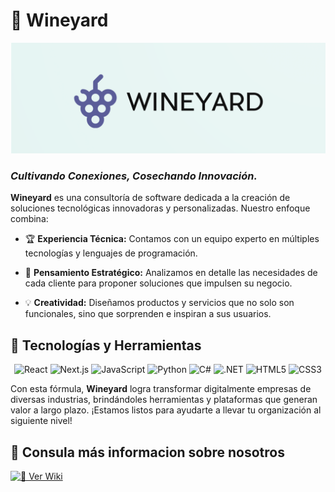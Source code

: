 # 🍇 Wineyard

<p align="center">
  <img src="https://github.com/Wineyard-SWC/Wiki/blob/main/logoFondo.png" alt="Logo de Wineyard">


  <h3><em>Cultivando Conexiones, Cosechando Innovación.</em></h3>
</p>





**Wineyard** es una consultoría de software dedicada a la creación de soluciones tecnológicas innovadoras y personalizadas. Nuestro enfoque combina:

- 🏆 **Experiencia Técnica:** Contamos con un equipo experto en múltiples tecnologías y lenguajes de programación.
    
- 🧩 **Pensamiento Estratégico:** Analizamos en detalle las necesidades de cada cliente para proponer soluciones que impulsen su negocio.
  
- 💡 **Creatividad:** Diseñamos productos y servicios que no solo son funcionales, sino que sorprenden e inspiran a sus usuarios.

## 🚀 Tecnologías y Herramientas
  <p align="center">
    <img src="https://img.shields.io/badge/React-20232A?style=for-the-badge&logo=react&logoColor=61DAFB" alt="React">
    <img src="https://img.shields.io/badge/Next.js-000000?style=for-the-badge&logo=next.js&logoColor=white" alt="Next.js">
    <img src="https://img.shields.io/badge/JavaScript-F7DF1E?style=for-the-badge&logo=javascript&logoColor=black" alt="JavaScript">
    <img src="https://img.shields.io/badge/Python-3776AB?style=for-the-badge&logo=python&logoColor=white" alt="Python">
    <img src="https://img.shields.io/badge/C%23-239120?style=for-the-badge&logo=c-sharp&logoColor=white" alt="C#">
    <img src="https://img.shields.io/badge/.NET-512BD4?style=for-the-badge&logo=dotnet&logoColor=white" alt=".NET">
    <img src="https://img.shields.io/badge/HTML5-E34F26?style=for-the-badge&logo=html5&logoColor=white" alt="HTML5">
    <img src="https://img.shields.io/badge/CSS3-1572B6?style=for-the-badge&logo=css3&logoColor=white" alt="CSS3">
  </p>
  
Con esta fórmula, **Wineyard** logra transformar digitalmente empresas de diversas industrias, brindándoles herramientas y plataformas que generan valor a largo plazo. ¡Estamos listos para ayudarte a llevar tu organización al siguiente nivel!

## 📖 Consula más informacion sobre nosotros

[![📖 Ver Wiki](https://img.shields.io/badge/Wiki-Wineyard-blueviolet?style=for-the-badge&logo=github)](https://github.com/Wineyard-SWC/Wiki/wiki/Inicio)

